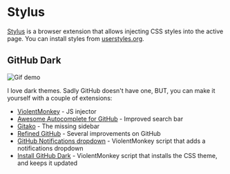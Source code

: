 # Stylus

[Stylus](https://chrome.google.com/webstore/detail/stylus/clngdbkpkpeebahjckkjfobafhncgmne/) is a browser extension that allows injecting CSS styles into the active page. You can install styles from [userstyles.org](https://userstyles.org/).

## GitHub Dark

![Gif demo](https://i.imgur.com/PcgrTta.gif)

I love dark themes. Sadly GitHub doesn't have one, BUT, you can make it yourself with a couple of extensions:

* [ViolentMonkey](https://chrome.google.com/webstore/detail/violentmonkey/jinjaccalgkegednnccohejagnlnfdag) - JS injector
* [Awesome Autocomplete for GitHub](https://chrome.google.com/webstore/detail/github-awesome-autocomple/djkfdjpoelphhdclfjhnffmnlnoknfnd) - Improved search bar
* [Gitako](https://chrome.google.com/webstore/detail/gitako/giljefjcheohhamkjphiebfjnlphnokk) - The missing sidebar
* [Refined GitHub](https://chrome.google.com/webstore/detail/refined-github/hlepfoohegkhhmjieoechaddaejaokhf) - Several improvements on GitHub
* [GitHub Notifications dropdown](https://openuserjs.org/scripts/joeytwiddle/Github_Notifications_Dropdown) - ViolentMonkey script that adds a notifications dropdown
* [Install GitHub Dark](https://raw.githubusercontent.com/StylishThemes/GitHub-Dark-Script/master/github-dark-script.user.js) - ViolentMonkey script that installs the CSS theme, and keeps it updated